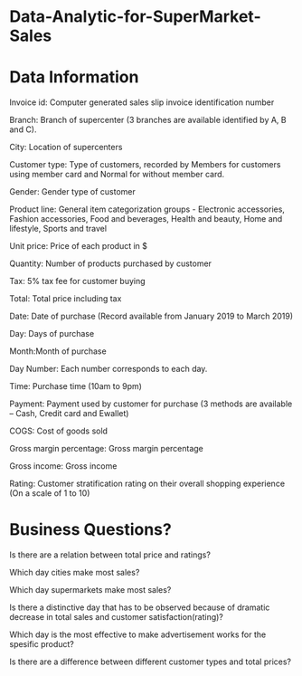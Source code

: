 # Data-Analytic-for-SuperMarket-Sales
# Data Information

Invoice id: Computer generated sales slip invoice identification number

Branch: Branch of supercenter (3 branches are available identified by A, B and C).

City: Location of supercenters

Customer type: Type of customers, recorded by Members for customers using member card and Normal for without member card.

Gender: Gender type of customer

Product line: General item categorization groups - Electronic accessories, Fashion accessories, Food and beverages, Health and beauty, Home and lifestyle, Sports and travel

Unit price: Price of each product in $

Quantity: Number of products purchased by customer

Tax: 5% tax fee for customer buying

Total: Total price including tax

Date: Date of purchase (Record available from January 2019 to March 2019)

Day: Days of purchase

Month:Month of purchase

Day Number: Each number corresponds to each day.

Time: Purchase time (10am to 9pm)

Payment: Payment used by customer for purchase (3 methods are available – Cash, Credit card and Ewallet)

COGS: Cost of goods sold

Gross margin percentage: Gross margin percentage

Gross income: Gross income

Rating: Customer stratification rating on their overall shopping experience (On a scale of 1 to 10)

# Business Questions?
Is there are a relation between total price and ratings?

Which day cities make most sales?

Which day supermarkets make most sales?

Is there a distinctive day that has to be observed because of dramatic decrease in total sales and customer satisfaction(rating)?

Which day is the most effective to make advertisement works for the spesific product?

Is there are a difference between different customer types and total prices?

